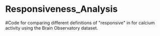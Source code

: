 # Responsiveness_Analysis
#Code for comparing different definitions of "responsive" in for calcium activity using the Brain Observatory dataset.
